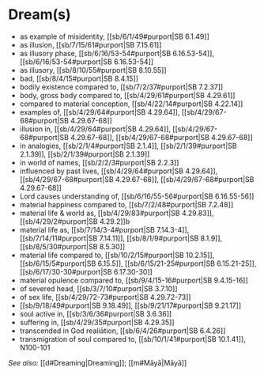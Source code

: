 # Dream(s)

* as example of misidentity, [[sb/6/1/49#purport|SB 6.1.49]]
* as illusion, [[sb/7/15/61#purport|SB 7.15.61]]
* as illusory phase, [[sb/6/16/53-54#purport|SB 6.16.53-54]], [[sb/6/16/53-54#purport|SB 6.16.53-54]]
* as illusory, [[sb/8/10/55#purport|SB 8.10.55]]
* bad, [[sb/8/4/15#purport|SB 8.4.15]]
* bodily existence compared to, [[sb/7/2/37#purport|SB 7.2.37]]
* body, gross body compared to, [[sb/4/29/61#purport|SB 4.29.61]]
* compared to material conception, [[sb/4/22/14#purport|SB 4.22.14]]
* examples of, [[sb/4/29/64#purport|SB 4.29.64]], [[sb/4/29/67-68#purport|SB 4.29.67-68]]
* illusion in, [[sb/4/29/64#purport|SB 4.29.64]], [[sb/4/29/67-68#purport|SB 4.29.67-68]], [[sb/4/29/67-68#purport|SB 4.29.67-68]]
* in analogies, [[sb/2/1/4#purport|SB 2.1.4]], [[sb/2/1/39#purport|SB 2.1.39]], [[sb/2/1/39#purport|SB 2.1.39]]
* in world of names, [[sb/2/2/3#purport|SB 2.2.3]]
* influenced by past lives, [[sb/4/29/64#purport|SB 4.29.64]], [[sb/4/29/67-68#purport|SB 4.29.67-68]], [[sb/4/29/67-68#purport|SB 4.29.67-68]]
* Lord causes understanding of, [[sb/6/16/55-56#purport|SB 6.16.55-56]]
* material happiness compared to, [[sb/7/2/48#purport|SB 7.2.48]]
* material life & world as, [[sb/4/29/83#purport|SB 4.29.83]], [[sb/4/29/2#purport|SB 4.29.2]]b
* material life as, [[sb/7/14/3-4#purport|SB 7.14.3-4]], [[sb/7/14/11#purport|SB 7.14.11]], [[sb/8/1/9#purport|SB 8.1.9]], [[sb/8/5/30#purport|SB 8.5.30]]
* material life compared to, [[sb/10/2/15#purport|SB 10.2.15]], [[sb/6/15/5#purport|SB 6.15.5]], [[sb/6/15/21-25#purport|SB 6.15.21-25]], [[sb/6/17/30-30#purport|SB 6.17.30-30]]
* material opulence compared to, [[sb/9/4/15-16#purport|SB 9.4.15-16]]
* of severed head, [[sb/3/7/10#purport|SB 3.7.10]]
* of sex life, [[sb/4/29/72-73#purport|SB 4.29.72-73]]
*  [[sb/9/18/49#purport|SB 9.18.49]], [[sb/9/21/17#purport|SB 9.21.17]]
* soul active in, [[sb/3/6/36#purport|SB 3.6.36]]
* suffering in, [[sb/4/29/35#purport|SB 4.29.35]]
* transcended in God realiātion, [[sb/6/4/26#purport|SB 6.4.26]]
* transmigration of soul compared to, [[sb/10/1/41#purport|SB 10.1.41]], N100-101

*See also:* [[d#Dreaming|Dreaming]]; [[m#Māyā|Māyā]]
